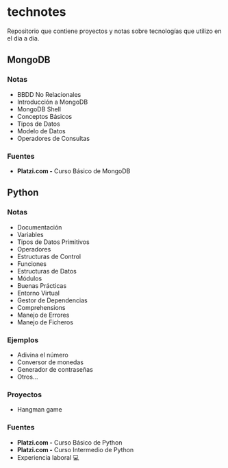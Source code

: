 # technotes
Repositorio que contiene proyectos y notas sobre tecnologías que utilizo en el dia a dia.

## MongoDB

### Notas

* BBDD No Relacionales
* Introducción a MongoDB
* MongoDB Shell
* Conceptos Básicos
* Tipos de Datos
* Modelo de Datos
* Operadores de Consultas

### Fuentes

* **Platzi.com -** Curso Básico de MongoDB

## Python
### Notas

* Documentación
* Variables
* Tipos de Datos Primitivos
* Operadores
* Estructuras de Control
* Funciones
* Estructuras de Datos
* Módulos
* Buenas Prácticas
* Entorno Virtual
* Gestor de Dependencias
* Comprehensions
* Manejo de Errores
* Manejo de Ficheros
### Ejemplos

* Adivina el número
* Conversor de monedas
* Generador de contraseñas
* Otros...
### Proyectos

* Hangman game
### Fuentes

* **Platzi.com -** Curso Básico de Python
* **Platzi.com -** Curso Intermedio de Python
* Experiencia laboral :computer: